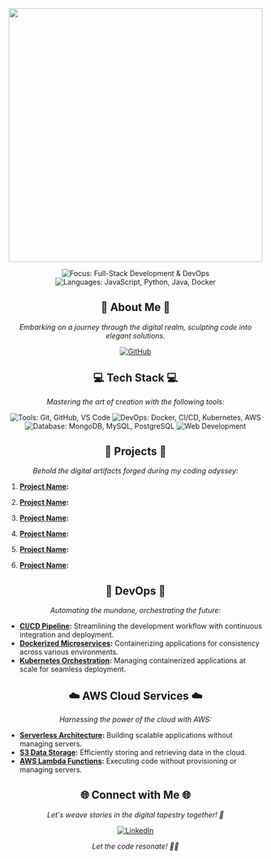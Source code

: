 <!-- Header -->
<p align="center">
  <img src="https://img.freepik.com/premium-vector/web-development-coding-programming-languages-css-html-js-program-code-screen-laptop_530733-2538.jpg" width="500">
</p>

<!-- Badges -->
<p align="center">
  <img src="https://img.shields.io/badge/Focus-Full--Stack%20Development%20%26%20DevOps-brightgreen" alt="Focus: Full-Stack Development & DevOps">
  <img src="https://img.shields.io/badge/Languages-JavaScript%2C%20Python%2C%20Java%2C%20Docker-blue" alt="Languages: JavaScript, Python, Java, Docker">
</p>

<!-- About Me -->
<h2 align="center">
  🌟 About Me 🌟
</h2>

<p align="center">
  <em>Embarking on a journey through the digital realm, sculpting code into elegant solutions.</em>
</p>

<!-- GitHub Link -->
<p align="center">
  <a href="https://github.com/joshua-mathew">
    <img src="https://img.shields.io/badge/GitHub-Discover%20My%20Creations-blueviolet" alt="GitHub">
  </a>
</p>

<!-- Tech Stack -->
<h2 align="center">
  💻 Tech Stack 💻
</h2>

<p align="center">
  <em>Mastering the art of creation with the following tools:</em>
</p>

<!-- Tech Stack Badges -->
<p align="center">
  <img src="https://img.shields.io/badge/Tools-Git%2C%20GitHub%2C%20VS%20Code-important" alt="Tools: Git, GitHub, VS Code">
  <img src="https://img.shields.io/badge/DevOps-Docker%2C%20CI/CD%2C%20Kubernetes%2C%20AWS-yellow" alt="DevOps: Docker, CI/CD, Kubernetes, AWS">
  <img src="https://img.shields.io/badge/Database-MongoDB%2C%20MySQL%2C%20PostgreSQL-brightgreen" alt="Database: MongoDB, MySQL, PostgreSQL">
  <img src="https://img.shields.io/badge/Web%20Dev-HTML%2C%20CSS%2C%20React%2C%20Node.js-informational" alt="Web Development">
</p>

<!-- Projects -->
<h2 align="center">
  🚀 Projects 🚀
</h2>

<p align="center">
  <em>Behold the digital artifacts forged during my coding odyssey:</em>
</p>

1. **[Project Name](link):** 

2. **[Project Name](link):** 

3. **[Project Name](link):** 

4. **[Project Name](link):** 

5. **[Project Name](link):** 

6. **[Project Name](link):** 

<!-- DevOps Section -->
<h2 align="center">
  🚀 DevOps 🚀
</h2>

<p align="center">
  <em>Automating the mundane, orchestrating the future:</em>
</p>

- **[CI/CD Pipeline](link):** Streamlining the development workflow with continuous integration and deployment.
- **[Dockerized Microservices](link):** Containerizing applications for consistency across various environments.
- **[Kubernetes Orchestration](link):** Managing containerized applications at scale for seamless deployment.

<!-- AWS Section -->
<h2 align="center">
  ☁️ AWS Cloud Services ☁️
</h2>

<p align="center">
  <em>Harnessing the power of the cloud with AWS:</em>
</p>

- **[Serverless Architecture](link):** Building scalable applications without managing servers.
- **[S3 Data Storage](link):** Efficiently storing and retrieving data in the cloud.
- **[AWS Lambda Functions](link):** Executing code without provisioning or managing servers.

<!-- Connect with Me -->
<h2 align="center">
  🌐 Connect with Me 🌐
</h2>

<p align="center">
  <em>Let's weave stories in the digital tapestry together! 🎨</em>
</p>

<p align="center">
  <a href="https://www.linkedin.com/in/joshua-o-mathew/">
    <img src="https://img.shields.io/badge/LinkedIn-Follow%20Me%20%F0%9F%91%94-blue" alt="LinkedIn">
  </a>
</p>

<p align="center">
  <em>Let the code resonate! 🎨🚀</em>
</p>

